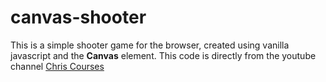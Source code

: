 # canvas-shooter
This is a simple shooter game for the browser, created using vanilla javascript and the **Canvas** element.
This code is directly from the youtube channel [Chris Courses](https://www.youtube.com/watch?v=eI9idPTT0c4)
